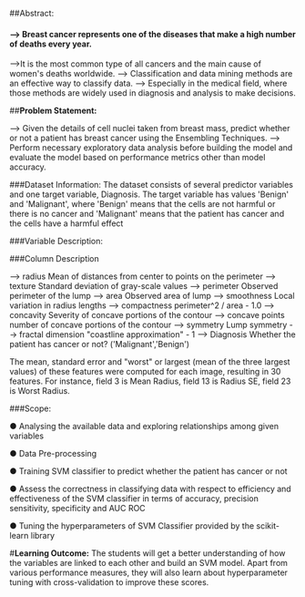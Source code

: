 ##Abstract: 
#### --> Breast cancer represents one of the diseases that make a high number of deaths every year.
-->It is the most common type of all cancers and the main cause of women's deaths worldwide.
--> Classification and data mining methods are an effective way to classify data.
--> Especially in the medical field, where those methods are widely used in diagnosis and analysis to make decisions.

##**Problem Statement:**

--> Given the details of cell nuclei taken from breast mass, predict whether or not a patient has breast cancer using the Ensembling Techniques.
--> Perform necessary exploratory data analysis before building the model and evaluate the model based on performance metrics other than model accuracy.

###Dataset Information:
The dataset consists of several predictor variables and one target variable, Diagnosis.
The target variable has values 'Benign' and 'Malignant', where 'Benign' means that the cells are not harmful or there is no cancer and 'Malignant' means that the patient has cancer and the cells have a harmful effect

###Variable Description:

###Column Description

--> radius Mean of distances from center to points on the perimeter
--> texture Standard deviation of gray-scale values
--> perimeter Observed perimeter of the lump
--> area Observed area of lump
--> smoothness Local variation in radius lengths
--> compactness perimeter^2 / area - 1.0
--> concavity Severity of concave portions of the contour 
--> concave points number of concave portions of the contour
--> symmetry Lump symmetry
--> fractal dimension "coastline approximation" - 1
--> Diagnosis Whether the patient has cancer or not? ('Malignant','Benign')


The mean, standard error and "worst" or largest (mean of the three largest values) of these features were computed for each image, resulting in 30 features.
For instance, field 3 is Mean Radius, field 13 is Radius SE, field 23 is Worst Radius.

###Scope:

● Analysing the available data and exploring relationships among given variables

● Data Pre-processing

● Training SVM classifier to predict whether the patient has cancer or not

● Assess the correctness in classifying data with respect to efficiency and effectiveness of the SVM classifier in terms of accuracy, precision sensitivity, specificity and AUC ROC

● Tuning the hyperparameters of SVM Classifier provided by the scikit-learn library

#**Learning Outcome:**
The students will get a better understanding of how the variables are linked to each other and build an SVM model. Apart from various performance measures, they will also learn about hyperparameter tuning with cross-validation to improve these scores.
